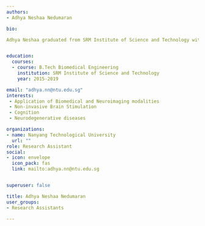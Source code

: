 ```yaml
---
authors:
- Adhya Neshaa Nedumaran

bio: 

Adhya Neshaa graduated from SRM Institute of Science and Technology with a Bachelors of Technology in Biomedical Engineering in 2019. Her research interest lies in the application of biomedical modalities to understand neurodegenerative diseases, cognitive function and balance in middle-aged and older adults. At Clinical Brain Lab, she is currently working on a project investigating neuroplasticity with concurrent Transcranial Magnetic Stimulation (TMS) and Electroencephalography (EEG). 


education:
  courses:
  - course: B.Tech Biomedical Engineering
    institution: SRM Institute of Science and Technology 
    year: 2015-2019

email: "adhya.nn@ntu.edu.sg"
interests:
 - Application of Biomedical and Neuroimaging modalities
 - Non-invasive Brain Stimulation
 - Cognition
 - Neurodegenerative diseases

organizations:
- name: Nanyang Technological University
  url: ""
role: Research Assistant
social:
- icon: envelope
  icon_pack: fas
  link: mailto:adhya.nn@ntu.edu.sg


superuser: false

title: Adhya Neshaa Nedumaran
user_groups:
- Research Assistants

---
```

